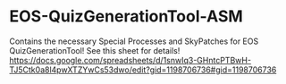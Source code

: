 # EOS-QuizGenerationTool-ASM
Contains the necessary Special Processes and SkyPatches for EOS QuizGenerationTool!
See this sheet for details!
https://docs.google.com/spreadsheets/d/1snwIq3-GHntcPTBwH-TJ5Ctk0a8l4pwXTZYwCs53dwo/edit?gid=1198706736#gid=1198706736
